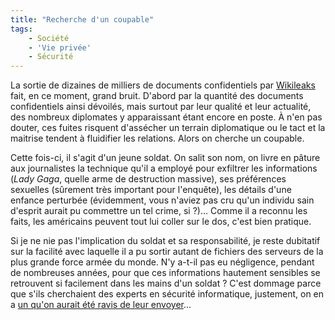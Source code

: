 ```yaml
---
title: "Recherche d'un coupable"
tags:
    - Société
    - 'Vie privée'
    - Sécurité
---
```


La sortie de dizaines de milliers de documents confidentiels par
[Wikileaks](http://wikileaks.org/) fait, en ce moment, grand bruit. D'abord par
la quantité des documents confidentiels ainsi dévoilés, mais surtout par leur
qualité et leur actualité, des nombreux diplomates y apparaissant étant encore
en poste. À n'en pas douter, ces fuites risquent d'assécher un terrain
diplomatique ou le tact et la maitrise tendent à fluidifier les relations. Alors
on cherche un coupable.

<!-- more -->

Cette fois-ci, il s'agit d'un jeune soldat. On salit son nom, on livre en pâture
aux journalistes la technique qu'il a employé pour exfiltrer les informations
(_Lady Gaga_, quelle arme de destruction massive), ses préférences sexuelles
(sûrement très important pour l'enquête), les détails d'une enfance perturbée
(évidemment, vous n'aviez pas cru qu'un individu sain d'esprit aurait pu
commettre un tel crime, si&nbsp;?)… Comme il a reconnu les faits, les américains
peuvent tout lui coller sur le dos, c'est bien pratique.

Si je ne nie pas l'implication du soldat et sa responsabilité, je reste
dubitatif sur la facilité avec laquelle il a pu sortir autant de fichiers des
serveurs de la plus grande force armée du monde. N'y a-t-il pas eu négligence,
pendant de nombreuses années, pour que ces informations hautement sensibles se
retrouvent si facilement dans les mains d'un soldat&nbsp;? C'est dommage parce
que s'ils cherchaient des experts en sécurité informatique, justement, on en a
[un qu'on aurait été ravis de leur envoyer](http://www.linformaticien.com/actualites/newsid496/4284/kerviel-embauche-comme-expert-en-securite-informatique.aspx)…
